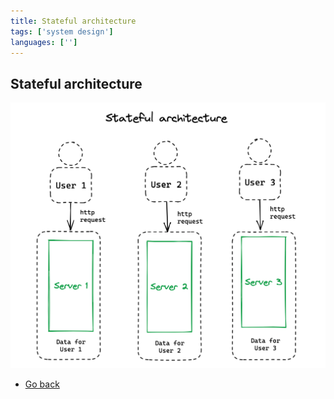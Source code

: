 ```yaml
---
title: Stateful architecture
tags: ['system design']
languages: ['']
---
```

## Stateful architecture

![Stateful architecture](https://raw.githubusercontent.com/AndersDeath/holy-theory/main/images/12-stateful-architecture.png)

* [Go back](../readme.md)